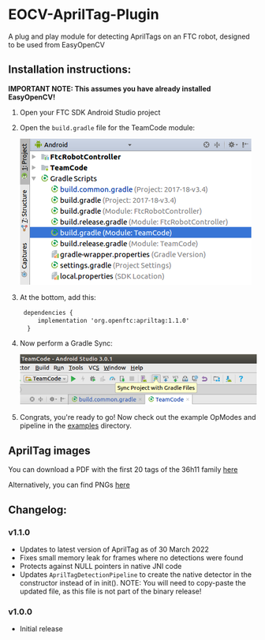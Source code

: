 # EOCV-AprilTag-Plugin

A plug and play module for detecting AprilTags on an FTC robot, designed to be used from EasyOpenCV

## Installation instructions:

**IMPORTANT NOTE: This assumes you have already installed EasyOpenCV!**

1. Open your FTC SDK Android Studio project

2. Open the `build.gradle` file for the TeamCode module:

    ![img-here](doc/images/teamcode-gradle.png)

3. At the bottom, add this:

        dependencies {
            implementation 'org.openftc:apriltag:1.1.0'
         }

4. Now perform a Gradle Sync:

    ![img-here](doc/images/gradle-sync.png)

5. Congrats, you're ready to go! Now check out the example OpModes and pipeline in the [examples](https://github.com/OpenFTC/EOCV-AprilTag-Plugin/tree/master/examples/src/main/java/org/firstinspires/ftc/teamcode) directory.

## AprilTag images

You can download a PDF with the first 20 tags of the 36h11 family [here](https://www.dotproduct3d.com/uploads/8/5/1/1/85115558/apriltags1-20.pdf)

Alternatively, you can find PNGs [here](https://github.com/AprilRobotics/apriltag-imgs/tree/master/tag36h11)

## Changelog:

### v1.1.0

 - Updates to latest version of AprilTag as of 30 March 2022
 - Fixes small memory leak for frames where no detections were found
 - Protects against NULL pointers in native JNI code
 - Updates `AprilTagDetectionPipeline` to create the native detector in the constructor instead of in init(). NOTE: You will need to copy-paste the updated file, as this file is not part of the binary release!

### v1.0.0

 - Initial release
